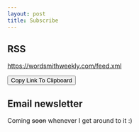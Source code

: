 ```yaml
---
layout: post
title: Subscribe
---
```


## RSS

<a id="rss-url" href="/feed.xml">https://wordsmithweekly.com/feed.xml</a>

<button id="rss-button" class="content__button">Copy Link To Clipboard</button>

## Email newsletter

Coming <s>soon</s> whenever I get around to it :)

<script>
  var rss = document.querySelector('#rss-button');
  rss.addEventListener('click', function() {
    window.getSelection().removeAllRanges();
    var url = document.querySelector('#rss-url');
    var range = document.createRange();
    range.selectNode(url);
    window.getSelection().addRange(range);
    try {
      if (document.execCommand('copy')) {
        ga('send', 'event', 'Subscribe', 'click', 'RSS', 1);
      }
    } catch (err) {
      ga('send', 'event', 'Subscribe', 'click', 'RSS', 0);
    }
    window.getSelection().removeAllRanges();
  });
</script>
